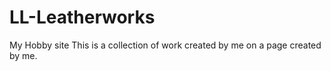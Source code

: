 # LL-Leatherworks
My Hobby site
This is a collection of work created by me on a page created by me.
